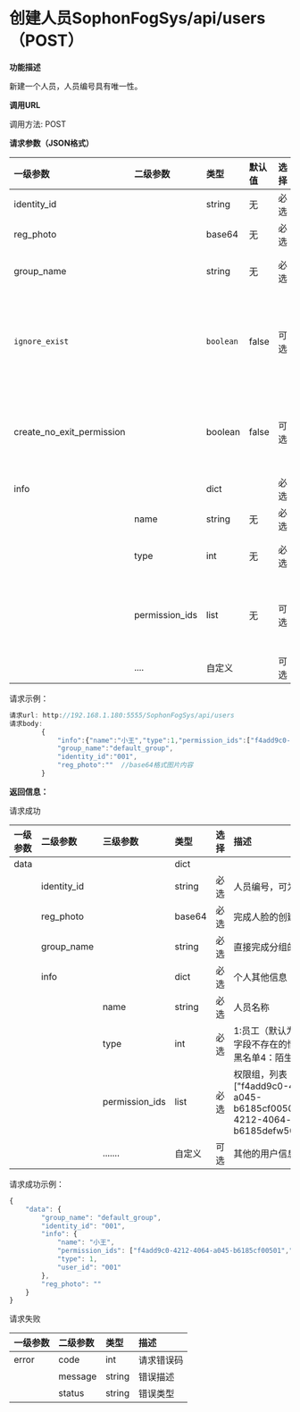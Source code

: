 # 创建人员SophonFogSys/api/users（POST）

**功能描述**

新建一个人员，人员编号具有唯一性。

**调用URL**

调用方法: POST

**请求参数（JSON格式）**

| 一级参数 | 二级参数 | 类型 | 默认值 | 选择 | 描述 | 举例 |
| :--- | :--- | :--- | :--- | :--- | :--- | :--- |
| identity\_id |  | string | 无 | 必选 | 人员编号，可为工号之类的 | ”001“ |
| reg\_photo |  | base64 | 无 | 必选 | 完成人脸的创建 |  |
| group\_name |  | string | 无 | 必选 | 直接完成分组的绑定，可以支持多个分组同时绑定，分组名称之间以英文字符逗号分隔。 | ”default\_group“ |
| `ignore_exist` |  | `boolean` | false | 可选 | 默认为false，当这个identity\_id已经存在的时候，会返回already exist的错误, 设置成true的话，会忽略已经存在错误，把这个人添加到group里面，并把当前信息update到该identity\_id上 | false |
| create\_no\_exit\_permission |  | boolean | false | 可选 | 默认为False, 当创建的人员携带的权限组id即permisssion\_ids不存在不会进行自动创建设置为True的话，填写的权限组id不存在就会自动创建权限组 | false |
| info |  | dict |  | 必选 | 个人其他信息 |  |
|  | name | string | 无 | 必选 | 人员名称 | 小王 |
|  | type | int | 无 | 必选 | 1: 员工（默认为员工，包括这个字段不存在的情况）2: 访客3: 黑名单4：陌生人5:VIP | 1 |
|  | permission\_ids | list | 无 | 可选 | 权限组， 此处为列表（数组）, 如\["f4add9c0-4212-4064-a045-b6185cf00501","abckd9c0-4212-4064-a045-b6185defw501"\] | \["f4add9c0-4212-4064-a045-b6185cf00501","abckd9c0-4212-4064-a045-b6185defw501"\] |
|  | .... | 自定义 |  | 可选 | 其他的用户信息 |  |

请求示例：

```javascript
请求url: http://192.168.1.180:5555/SophonFogSys/api/users
请求body:
        {
            "info":{"name":"小王","type":1,"permission_ids":["f4add9c0-4212-4064-a045-                        b6185cf00501","abckd9c0-4212-4064-a045-b6185defw501"]},
            "group_name":"default_group",
            "identity_id":"001",
            "reg_photo":""  //base64格式图片内容
        }
```

**返回信息：**

请求成功

| 一级参数 | 二级参数 | 三级参数 | 类型 | 选择 | 描述 |
| :--- | :--- | :--- | :--- | :--- | :--- |
| data |  |  | dict |  |  |
|  | identity\_id |  | string | 必选 | 人员编号，可为工号之类的 |
|  | reg\_photo |  | base64 | 必选 | 完成人脸的创建 |
|  | group\_name |  | string | 必选 | 直接完成分组的绑定, |
|  | info |  | dict | 必选 | 个人其他信息 |
|  |  | name | string | 必选 | 人员名称 |
|  |  | type | int | 必选 | 1:员工（默认为员工，包括这个字段不存在的情况）2: 访客3: 黑名单4：陌生人5:VIP |
|  |  | permission\_ids | list | 必选 | 权限组，列表（数组）, 如\["f4add9c0-4212-4064-a045-b6185cf00501","abckd9c0-4212-4064-a045-b6185defw501"\] |
|  |  | ....... | 自定义 | 可选 | 其他的用户信息 |

请求成功示例：

```javascript
{
    "data": {
        "group_name": "default_group",
        "identity_id": "001",
        "info": {
            "name": "小王",
            "permission_ids": ["f4add9c0-4212-4064-a045-b6185cf00501","abckd9c0-4212-                                4064-a045-b6185defw501"],
            "type": 1,
            "user_id": "001"
        },
        "reg_photo": ""
    }
}
```

请求失败

| 一级参数 | 二级参数 | 类型 | 描述 |
| :--- | :--- | :--- | :--- |
| error | code | int | 请求错误码 |
|  | message | string | 错误描述 |
|  | status | string | 错误类型 |

